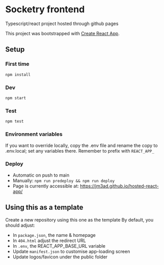 # Socketry frontend
Typescript/react project hosted through github pages

This project was bootstrapped with [Create React App](https://github.com/facebook/create-react-app).

## Setup
### First time
`npm install`

### Dev
`npm start`

### Test
`npm test`

### Environment variables
If you want to override locally, copy the .env file and rename the copy to .env.local; set any variables there.
Remember to prefix with `REACT_APP_`

### Deploy
* Automatic on push to main
* Manually: `npm run predeploy && npm run deploy`
* Page is currently accessible at: https://jm3ad.github.io/hosted-react-app/

## Using this as a template
Create a new repository using this one as the template
By default, you should adjust:
* In `package.json`, the name & homepage
* In `404.html` adjust the redirect URL
* In `.env`, the REACT_APP_BASE_URL variable
* Update `manifest.json` to customise app-loading screen
* Update logos/favicon under the public folder
